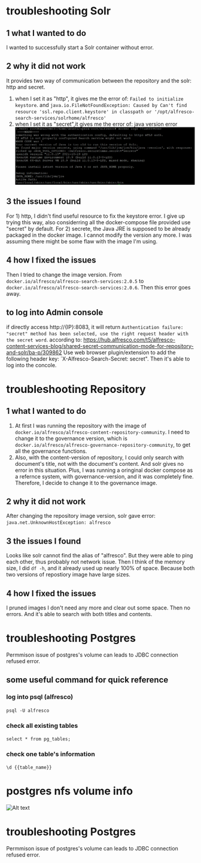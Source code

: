 # troubleshooting Solr
## 1 what I wanted to do
I wanted to successfully start a Solr container without error.
## 2 why it did not work
It provides two way of communication between the repository and the solr: http and secret.
1) when I set it as "http", it gives me the error of: `Failed to initialize keystore`. and `java.io.FileNotFoundException: Caused by Can't find resource 'ssl.repo.client.keystore' in classpath or '/opt/alfresco-search-services/solrhome/alfresco'`
2) when I set it as "secret",it gives me the error of: java version error
![alt text](image-16.png)
## 3 the issues I found
For 1) http, I didn't find useful resource to fix the keystore error. I give up trying this way, also considerring all the docker-compose file provided use "secret" by default.
For 2) secrete, the Java JRE is supposed to be already packaged in the docker image. I cannot modify the version any more. I was assuming there might be some flaw with the image I'm using.
## 4 how I fixed the issues
Then I tried to change the image version.
From `docker.io/alfresco/alfresco-search-services:2.0.5` to `docker.io/alfresco/alfresco-search-services:2.0.6`.
Then this error goes away.
## to log into Admin console
if directly access http://{IP}:8083, it will return `Authentication failure: "secret" method has been selected, use the right request header with the secret word`.
according to: https://hub.alfresco.com/t5/alfresco-content-services-blog/shared-secret-communication-mode-for-repository-and-solr/ba-p/309862 
Use web browser plugin/extension to add the following header key: `X-Alfresco-Search-Secret: secret".
Then it's able to log into the concole.
# troubleshooting Repository
## 1 what I wanted to do
1) At first I was running the repository with the image of `docker.io/alfresco/alfresco-content-repository-community`. I need to change it to the governance version, which is `docker.io/alfresco/alfresco-governance-repository-community`, to get all the governance functions.
2) Also, with the content-version of repository, I could only search with document's title, not with the document's content. And solr gives no error in this situation. Plus, I was running a oringinal docker compose as a refernce system, with governance-version, and it was completely fine.
Therefore, I decide to change it to the governance image.
## 2 why it did not work
After changing the repository image version, solr gave error:
`java.net.UnknownHostException: alfresco`
## 3 the issues I found
Looks like solr cannot find the alias of "alfresco". But they were able to ping each other, thus probably not network issue.
Then I think of the memory size, I did `df -h`, and it already used up nearly 100% of space. Because both two versions of repostiory image have large sizes.
## 4 how I fixed the issues
I pruned images I don't need any more and clear out some space.
Then no errors. And it's able to search with both titles and contents.

# troubleshooting Postgres
Permmison issue of postgres's volume can leads to JDBC connection refused error.
## some useful command for quick reference

### log into psql (alfresco)
```psql -U alfresco```
### check all existing tables
```select * from pg_tables;```
### check one table's information
```\d {{table_name}}```

# postgres nfs volume info
![Alt text](image-12.png)

# troubleshooting Postgres
Permmison issue of postgres's volume can leads to JDBC connection refused error.